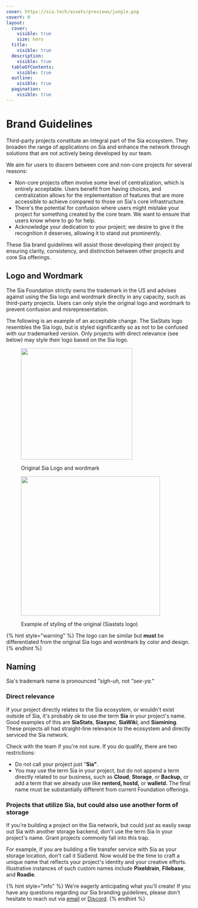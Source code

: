 ```yaml
---
cover: https://sia.tech/assets/previews/jungle.png
coverY: 0
layout:
  cover:
    visible: true
    size: hero
  title:
    visible: true
  description:
    visible: true
  tableOfContents:
    visible: true
  outline:
    visible: true
  pagination:
    visible: true
---
```


# Brand Guidelines

Third-party projects constitute an integral part of the Sia ecosystem. They broaden the range of applications on Sia and enhance the network through solutions that are not actively being developed by our team.

We aim for users to discern between core and non-core projects for several reasons:

* Non-core projects often involve some level of centralization, which is entirely acceptable. Users benefit from having choices, and centralization allows for the implementation of features that are more accessible to achieve compared to those on Sia's core infrastructure.
* There's the potential for confusion where users might mistake your project for something created by the core team. We want to ensure that users know where to go for help.
* Acknowledge your dedication to your project; we desire to give it the recognition it deserves, allowing it to stand out prominently.

These Sia brand guidelines will assist those developing their project by ensuring clarity, consistency, and distinction between other projects and core Sia offerings.

## Logo and Wordmark

The Sia Foundation strictly owns the trademark in the US and advises against using the Sia logo and wordmark directly in any capacity, such as third-party projects. Users can only style the original logo and wordmark to prevent confusion and misrepresentation.

The following is an example of an acceptable change. The SiaStats logo resembles the Sia logo, but is styled significantly so as not to be confused with our trademarked version. Only projects with direct relevance (see below) may style their logo based on the Sia logo.

<div data-full-width="false">

<figure><img src="../.gitbook/assets/sia_original.png" alt="" width="300"><figcaption><p>Original Sia Logo and wordmark</p></figcaption></figure>

 

<figure><img src="../.gitbook/assets/siastats.png" alt="" width="375"><figcaption><p>Example of styling of the original (Siastats logo)</p></figcaption></figure>

</div>

{% hint style="warning" %}
The logo can be similar but **must** be differentiated from the original Sia logo and wordmark by color and design.
{% endhint %}

## Naming

Sia's trademark name is pronounced _"sigh-uh,_ not _"see-ya."_

### Direct relevance

If your project directly relates to the Sia ecosystem, or wouldn't exist outside of Sia, it's probably ok to use the term **Sia** in your project's name. Good examples of this are **SiaStats**, **Siasync**, **SiaWiki**, and **Siamining**. These projects all had straight-line relevance to the ecosystem and directly serviced the Sia network.

Check with the team if you're not sure. If you do qualify, there are two restrictions:

* Do not call your project just "**Sia"**.
* You may use the term Sia in your project, but do not append a term directly related to our business, such as **Cloud**, **Storage**, or **Backup,** or add a term that we already use like **renterd, hostd,** or **walletd.** The final name must be substantially different from current Foundation offerings.

### Projects that utilize Sia, but could also use another form of storage

If you're building a project on the Sia network, but could just as easily swap out Sia with another storage backend, don't use the term Sia in your project's name. Grant projects commonly fall into this trap.

For example, if you are building a file transfer service with Sia as your storage location, don't call it SiaSend. Now would be the time to craft a unique name that reflects your project's identity and your creative efforts. Illustrative instances of such custom names include **Pixeldrain**, **Filebase**, and **Roadie**.

{% hint style="info" %}
We're eagerly anticipating what you'll create! If you have any questions regarding our Sia branding guidelines, please don't hesitate to reach out via [email](mailto:hello@sia.tech) or [Discord](https://sia.tech/discord).
{% endhint %}
